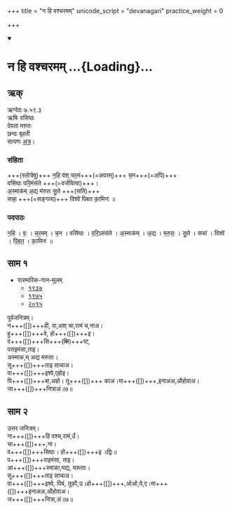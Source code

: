 +++
title = "न हि वश्चरमम्"
unicode_script = "devanagari"
practice_weight = 0

+++
<div class="js_include" includetitle="true" newlevelforh1="1" unfilled url="/vedAH_sAma/paravastu-sAma/devaH/marutaH/nahi_vash_charamam/">
<details open><summary><h1>न हि वश्चरमम् ...{Loading}...</h1></summary>

## ऋक्
ऋग्वेदः  ७.५९.३  
ऋषिः  वसिष्ठः  
देवता  मरुतः  
छन्दः  बृहती  
सायणः [अत्र](http://rigveda.sanatana.in/describe/rikMandala/007.059.003)।

### संहिता
+++(स्तोत्रेषु)+++ न॒हि व॑श् चर॒मं+++(=अवरम्)+++ च॒न+++(=अपि)+++  
वसि॑ष्ठः परि॒मंस॑ते +++(=वर्जयित्वा)+++।  
अ॒स्माक॑म् अ॒द्य म॑रुतः सु॒ते +++(सति)+++  
सचा॒ +++(=सङ्गत्य)+++ विश्वे॑ पिबत का॒मिनः॑ ॥

### पदपाठः
न॒हि । वः॒ । च॒र॒मम् । च॒न । वसि॑ष्ठः । प॒रि॒ऽमंस॑ते ।
अ॒स्माक॑म् । अ॒द्य । म॒रु॒तः॒ । सु॒ते । सचा॑ । विश्वे॑ । पि॒ब॒त॒ । का॒मिनः॑ ॥

## साम १
- पारम्परिक-गान-मूलम् 
  - [१९३७](https://archive.org/stream/sAmaveda-jaiminIya-paravastu-paramparA-docs/sAmaveda-paravastu-1937#page/n55/mode/1up)
  - [१९७५](https://archive.org/stream/sAmaveda-jaiminIya-paravastu-paramparA-docs/sAmaveda-paravastu-1975#page/n51/mode/2up)
  - [२०१५](https://archive.org/stream/sAmaveda-jaiminIya-paravastu-paramparA-docs/proxaNa-sAmAni#page/n3/mode/2up)


<div caption="रामानुजार्यः 1974 " class="audioEmbed" src="https://archive
.org/download/jaiminIya-sAma-gAna-paravastu-tradition-rAmAnuja/nahi-vash-charamam-1.mp3"></div>
<div caption="गोपालार्यः 2015  " class="audioEmbed" src="https://archive
.org/download/jaiminIya-sAma-gAna-paravastu-tradition-gopAla-2015/nahi-vash-charamam-1.mp3"></div>

पूर्वजनित्रम्।  
न+++([])+++ही, वा,अश् चा,रामं च,नाअ।  
हु+++([])+++वे, हो+++([])+++इ।  
व+++([])+++सि+++(~~शि~~)+++ष्ट,  
पराइमंसा,ताइ।  
अस्माक,म् अद्य मरुताः।  
सू+++([])+++ताइ साचाअ।  
वा+++([])+++इश्वे,एहोइ।  
पि+++([])+++बा,अहो। तू+++([])+++ काअ।मा+++([])+++,इनाअअ,औहोवाअ।  
जा+++([])+++नित्राअं॥७॥

## साम २


<div caption="रामानुजार्यः 1974 " class="audioEmbed" src="https://archive
.org/download/jaiminIya-sAma-gAna-paravastu-tradition-rAmAnuja/nahi-vash-charamam-2.mp3"></div>
<div caption="गोपालार्यः 2015  " class="audioEmbed" src="https://archive
.org/download/jaiminIya-sAma-gAna-paravastu-tradition-gopAla-2015/nahi-vash-charamam-2.mp3"></div>

उत्तर जनित्रम्।  
ना+++([])+++हि वश्च,रामं,उँ।  
चा+++([])+++,ना।  
व+++([])+++सिष्ठः। हो+++([])+++इ  ॥द्विः॥  
प+++([])+++राइमंसा, ताइ।  
आ+++([])+++स्माका,मद्य, मरूताः।  
सू+++([])+++ताइ साचाअ।  
वा+++([])+++इश्वे, पिबं, तूकौ,उ।हो+++([])+++,ओओ,ये,ए।मा+++([])+++इनाअअ,औहोवाअ।  
ज+++([])+++नित्रा,अं॥७॥
</details>
</div>